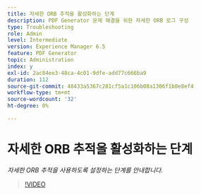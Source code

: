 ```yaml
---
title: 자세한 ORB 추적을 활성화하는 단계
description: PDF Generator 문제 해결을 위한 자세한 ORB 로그 구성
type: Troubleshooting
role: Admin
level: Intermediate
version: Experience Manager 6.5
feature: PDF Generator
topic: Administration
index: y
exl-id: 2ac84ee3-48ca-4c01-9dfe-add77c666ba9
duration: 112
source-git-commit: 48433a5367c281cf5a1c106b08a1306f1b0e8ef4
workflow-type: tm+mt
source-wordcount: '32'
ht-degree: 0%

---
```


# 자세한 ORB 추적을 활성화하는 단계

*자세한 ORB 추적을 사용하도록 설정하는 단계를 안내합니다.*

>[!VIDEO](https://video.tv.adobe.com/v/335526?quality=12&learn=on)
